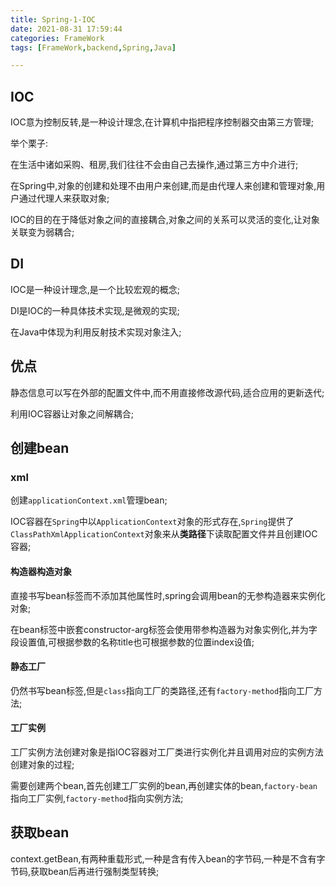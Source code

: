 ```yaml
---
title: Spring-1-IOC
date: 2021-08-31 17:59:44
categories: FrameWork
tags: [FrameWork,backend,Spring,Java]

---
```


## IOC

IOC意为控制反转,是一种设计理念,在计算机中指把程序控制器交由第三方管理;

举个栗子:

在生活中诸如采购、租房,我们往往不会由自己去操作,通过第三方中介进行;

在Spring中,对象的创建和处理不由用户来创建,而是由代理人来创建和管理对象,用户通过代理人来获取对象;

IOC的目的在于降低对象之间的直接耦合,对象之间的关系可以灵活的变化,让对象关联变为弱耦合;

## DI

IOC是一种设计理念,是一个比较宏观的概念;

DI是IOC的一种具体技术实现,是微观的实现;

在Java中体现为利用反射技术实现对象注入;

## 优点

静态信息可以写在外部的配置文件中,而不用直接修改源代码,适合应用的更新迭代;

利用IOC容器让对象之间解耦合;

## 创建bean

### xml

创建`applicationContext.xml`管理bean;

IOC容器在`Spring`中以`ApplicationContext`对象的形式存在,`Spring`提供了`ClassPathXmlApplicationContext`对象来从**类路径**下读取配置文件并且创建IOC容器;

#### 构造器构造对象

直接书写bean标签而不添加其他属性时,spring会调用bean的无参构造器来实例化对象;

在bean标签中嵌套constructor-arg标签会使用带参构造器为对象实例化,并为字段设置值,可根据参数的名称title也可根据参数的位置index设值;

#### 静态工厂

仍然书写bean标签,但是`class`指向工厂的类路径,还有`factory-method`指向工厂方法;

#### 工厂实例

工厂实例方法创建对象是指IOC容器对工厂类进行实例化并且调用对应的实例方法创建对象的过程;

需要创建两个bean,首先创建工厂实例的bean,再创建实体的bean,`factory-bean`指向工厂实例,`factory-method`指向实例方法;



## 获取bean

context.getBean,有两种重载形式,一种是含有传入bean的字节码,一种是不含有字节码,获取bean后再进行强制类型转换;

